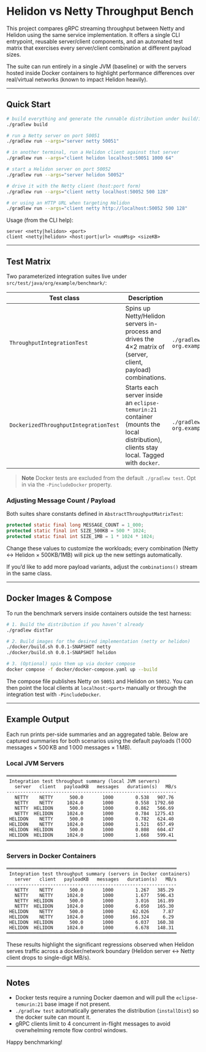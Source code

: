 # Helidon vs Netty Throughput Bench

This project compares gRPC streaming throughput between Netty and Helidon using the same service implementation. It offers a single CLI entrypoint, reusable server/client components, and an automated test matrix that exercises every server/client combination at different payload sizes.

The suite can run entirely in a single JVM (baseline) or with the servers hosted inside Docker containers to highlight performance differences over real/virtual networks (known to impact Helidon heavily).

---

## Quick Start

```bash
# build everything and generate the runnable distribution under build/install
./gradlew build

# run a Netty server on port 50051
./gradlew run --args="server netty 50051"

# in another terminal, run a Helidon client against that server
./gradlew run --args="client helidon localhost:50051 1000 64"

# start a Helidon server on port 50052
./gradlew run --args="server helidon 50052"

# drive it with the Netty client (host:port form)
./gradlew run --args="client netty localhost:50052 500 128"

# or using an HTTP URL when targeting Helidon
./gradlew run --args="client netty http://localhost:50052 500 128"
```

Usage (from the CLI help):
```
server <netty|helidon> <port>
client <netty|helidon> <host:port|url> <numMsg> <sizeKB>
```

---

## Test Matrix

Two parameterized integration suites live under `src/test/java/org/example/benchmark/`:

| Test class | Description | How to run |
|------------|-------------|------------|
| `ThroughputIntegrationTest` | Spins up Netty/Helidon servers in-process and drives the 4×2 matrix of (server, client, payload) combinations. | `./gradlew test --tests org.example.benchmark.ThroughputIntegrationTest` |
| `DockerizedThroughputIntegrationTest` | Starts each server inside an `eclipse-temurin:21` container (mounts the local distribution), clients stay local. Tagged with `docker`. | `./gradlew test -PincludeDocker --tests org.example.benchmark.DockerizedThroughputIntegrationTest` |

> **Note** Docker tests are excluded from the default `./gradlew test`. Opt in via the `-PincludeDocker` property.

### Adjusting Message Count / Payload

Both suites share constants defined in `AbstractThroughputMatrixTest`:

```java
protected static final long MESSAGE_COUNT = 1_000;
protected static final int SIZE_500KB = 500 * 1024;
protected static final int SIZE_1MB = 1 * 1024 * 1024;
```

Change these values to customize the workloads; every combination (Netty ↔ Helidon × 500KB/1MB) will pick up the new settings automatically.

If you’d like to add more payload variants, adjust the `combinations()` stream in the same class.

---

## Docker Images & Compose

To run the benchmark servers inside containers outside the test harness:

```bash
# 1. Build the distribution if you haven’t already
./gradlew distTar

# 2. Build images for the desired implementation (netty or helidon)
./docker/build.sh 0.0.1-SNAPSHOT netty
./docker/build.sh 0.0.1-SNAPSHOT helidon

# 3. (Optional) spin them up via docker compose
docker compose -f docker/docker-compose.yaml up --build
```

The compose file publishes Netty on `50051` and Helidon on `50052`. You can then point the local clients at `localhost:<port>` manually or through the integration test with `-PincludeDocker`.

---

## Example Output

Each run prints per-side summaries and an aggregated table. Below are captured summaries for both scenarios using the default payloads (1 000 messages × 500 KB and 1 000 messages × 1 MB).

### Local JVM Servers

```
══════════════════════════════════════════════════════════════
 Integration test throughput summary (local JVM servers)
   server   client   payloadKB   messages   duration(s)   MB/s
--------------------------------------------------------------
   NETTY    NETTY      500.0       1000        0.538   907.76
   NETTY    NETTY     1024.0       1000        0.558  1792.60
   NETTY  HELIDON      500.0       1000        0.862   566.69
   NETTY  HELIDON     1024.0       1000        0.784  1275.43
 HELIDON    NETTY      500.0       1000        0.782   624.40
 HELIDON    NETTY     1024.0       1000        1.521   657.49
 HELIDON  HELIDON      500.0       1000        0.808   604.47
 HELIDON  HELIDON     1024.0       1000        1.668   599.41
══════════════════════════════════════════════════════════════
```

### Servers in Docker Containers

```
══════════════════════════════════════════════════════════════
 Integration test throughput summary (servers in Docker containers)
   server   client   payloadKB   messages   duration(s)   MB/s
--------------------------------------------------------------
   NETTY    NETTY      500.0       1000        1.267   385.29
   NETTY    NETTY     1024.0       1000        1.677   596.43
   NETTY  HELIDON      500.0       1000        3.016   161.89
   NETTY  HELIDON     1024.0       1000        6.050   165.30
 HELIDON    NETTY      500.0       1000       62.026     7.87
 HELIDON    NETTY     1024.0       1000      166.324     6.29
 HELIDON  HELIDON      500.0       1000        6.037   160.38
 HELIDON  HELIDON     1024.0       1000        6.678   148.31
══════════════════════════════════════════════════════════════
```

These results highlight the significant regressions observed when Helidon serves traffic across a docker/network boundary (Helidon server ↔ Netty client drops to single-digit MB/s).

---

## Notes

- Docker tests require a running Docker daemon and will pull the `eclipse-temurin:21` base image if not present.
- `./gradlew test` automatically generates the distribution (`installDist`) so the docker suite can mount it.
- gRPC clients limit to 4 concurrent in-flight messages to avoid overwhelming remote flow control windows.

Happy benchmarking!
